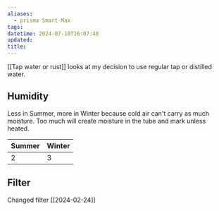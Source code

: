 ```yaml
---
aliases:
  - prisma Smart-Max
tags: 
datetime: 2024-07-18T16:07:48
updated: 
title:
---
```

[[Tap water or rust]] looks at my decision to use regular tap or distilled water.
## Humidity
Less in Summer, more in Winter because cold air can't carry as much moisture. Too much will create moisture in the tube and mark unless heated.

| Summer | Winter |
| ------ | ------ |
| 2      | 3      |
## Filter
Changed filter [[2024-02-24]]